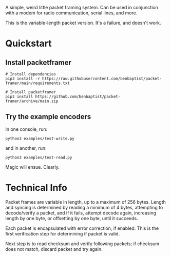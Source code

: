 A simple, weird little packet framing system. Can be used in conjunction with a modem for radio communication, serial lines, and more.

This is the variable-length packet version. It's a failure, and doesn't work. 

# Quickstart

## Install packetframer
```
# Install dependencies
pip3 install -r https://raw.githubusercontent.com/benbaptist/packet-framer/main/requirements.txt

# Install packetframer
pip3 install https://github.com/benbaptist/packet-framer/archive/main.zip
```

## Try the example encoders
In one console, run:
```
python3 examples/test-write.py
```

and in another, run:
```
python3 examples/test-read.py
```

Magic will ensue. Clearly.

# Technical Info
Packet frames are variable in length, up to a maximum of 256 bytes. Length and syncing is determined by reading a minimum of 4 bytes, attempting to decode/verify a packet, and if it fails, attempt decode again, increasing length by one byte, or offsetting by one byte, until it succeeds.

Each packet is encapsulated with error correction, if enabled. This is the first verification step for determining if packet is valid.

Next step is to read checksum and verify following packets; if checksum does not match, discard packet and try again.
